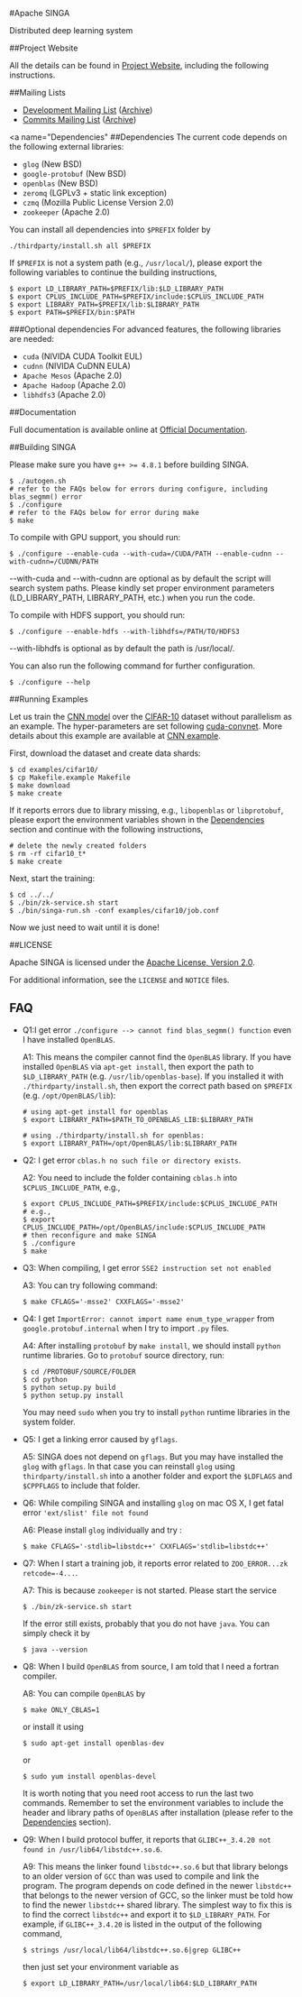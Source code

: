 #Apache SINGA

Distributed deep learning system

##Project Website

All the details can be found in [Project Website](http://singa.incubator.apache.org), including the following instructions.

##Mailing Lists

* [Development Mailing List](mailto:dev-subscribe@singa.incubator.apache.org) ([Archive](http://mail-archives.apache.org/mod_mbox/singa-dev/))
* [Commits Mailing List](mailto:commits-subscribe@singa.incubator.apache.org) ([Archive](http://mail-archives.apache.org/mod_mbox/singa-commits/))

<a name="Dependencies"</a>
##Dependencies
The current code depends on the following external libraries:

  * `glog` (New BSD)
  * `google-protobuf` (New BSD)
  * `openblas` (New BSD)
  * `zeromq` (LGPLv3 + static link exception)
  * `czmq` (Mozilla Public License Version 2.0)
  * `zookeeper` (Apache 2.0)

You can install all dependencies into `$PREFIX` folder by

    ./thirdparty/install.sh all $PREFIX

If `$PREFIX` is not a system path (e.g., `/usr/local/`), please export the following
variables to continue the building instructions,

    $ export LD_LIBRARY_PATH=$PREFIX/lib:$LD_LIBRARY_PATH
    $ export CPLUS_INCLUDE_PATH=$PREFIX/include:$CPLUS_INCLUDE_PATH
    $ export LIBRARY_PATH=$PREFIX/lib:$LIBRARY_PATH
    $ export PATH=$PREFIX/bin:$PATH

###Optional dependencies
For advanced features, the following libraries are needed:

  * `cuda` (NIVIDA CUDA Toolkit EUL)
  * `cudnn` (NIVIDA CuDNN EULA)
  * `Apache Mesos` (Apache 2.0)
  * `Apache Hadoop` (Apache 2.0)
  * `libhdfs3` (Apache 2.0)

##Documentation

Full documentation is available online at [Official Documentation](https://singa.incubator.apache.org/docs/overview.html).

##Building SINGA

Please make sure you have `g++ >= 4.8.1` before building SINGA.

    $ ./autogen.sh
    # refer to the FAQs below for errors during configure, including blas_segmm() error
    $ ./configure
    # refer to the FAQs below for error during make
    $ make

To compile with GPU support, you should run:
    
    $ ./configure --enable-cuda --with-cuda=/CUDA/PATH --enable-cudnn --with-cudnn=/CUDNN/PATH

--with-cuda and --with-cudnn are optional as by default the script will search
system paths.
Please kindly set proper environment parameters (LD_LIBRARY_PATH, LIBRARY_PATH,
etc.) when you run the code.

To compile with HDFS support, you should run:

    $ ./configure --enable-hdfs --with-libhdfs=/PATH/TO/HDFS3

--with-libhdfs is optional as by default the path is /usr/local/.

You can also run the following command for further configuration.

    $ ./configure --help


##Running Examples

Let us train the [CNN model](http://papers.nips.cc/paper/4824-imagenet-classification-with-deep-convolutional-neural-networks) over the
[CIFAR-10](http://www.cs.toronto.edu/~kriz/cifar.html) dataset without parallelism as an example. The hyper-parameters
are set following [cuda-convnet](https://code.google.com/p/cuda-convnet/). More details about this example are available
at [CNN example](http://singa.incubator.apache.org/docs/cnn).

First, download the dataset and create data shards:

    $ cd examples/cifar10/
    $ cp Makefile.example Makefile
    $ make download
    $ make create

If it reports errors due to library missing, e.g., `libopenblas` or `libprotobuf`,
please export the environment variables shown in the [Dependencies](#Dependencies) section and
continue with the following instructions,

    # delete the newly created folders
    $ rm -rf cifar10_t*
    $ make create

Next, start the training:

    $ cd ../../
    $ ./bin/zk-service.sh start
    $ ./bin/singa-run.sh -conf examples/cifar10/job.conf

Now we just need to wait until it is done!

##LICENSE

Apache SINGA is licensed under the [Apache License, Version 2.0](http://www.apache.org/licenses/LICENSE-2.0).

For additional information, see the `LICENSE` and `NOTICE` files.

## FAQ

* Q1:I get error `./configure --> cannot find blas_segmm() function` even I
have installed `OpenBLAS`.

  A1: This means the compiler cannot find the `OpenBLAS` library. If you have installed `OpenBLAS` via `apt-get install`, then export the path to `$LD_LIBRARY_PATH` (e.g. `/usr/lib/openblas-base`). If you installed it with
  `./thirdparty/install.sh`, then export the correct path based on `$PREFIX` (e.g. `/opt/OpenBLAS/lib`):

      # using apt-get install for openblas
      $ export LIBRARY_PATH=$PATH_TO_OPENBLAS_LIB:$LIBRARY_PATH

      # using ./thirdparty/install.sh for openblas:
      $ export LIBRARY_PATH=/opt/OpenBLAS/lib:$LIBRARY_PATH


* Q2: I get error `cblas.h no such file or directory exists`.

  A2: You need to include the folder containing `cblas.h` into `$CPLUS_INCLUDE_PATH`,
  e.g.,

      $ export CPLUS_INCLUDE_PATH=$PREFIX/include:$CPLUS_INCLUDE_PATH
      # e.g.,
      $ export CPLUS_INCLUDE_PATH=/opt/OpenBLAS/include:$CPLUS_INCLUDE_PATH
      # then reconfigure and make SINGA
      $ ./configure
      $ make


* Q3: When compiling, I get error `SSE2 instruction set not enabled`

  A3: You can try following command:

      $ make CFLAGS='-msse2' CXXFLAGS='-msse2'


* Q4: I get `ImportError: cannot import name enum_type_wrapper` from
`google.protobuf.internal` when I try to import `.py` files.

  A4: After installing `protobuf` by `make install`, we should install `python`
  runtime libraries. Go to `protobuf` source directory, run:

      $ cd /PROTOBUF/SOURCE/FOLDER
      $ cd python
      $ python setup.py build
      $ python setup.py install

  You may need `sudo` when you try to install `python` runtime libraries in
  the system folder.


* Q5: I get a linking error caused by `gflags`.

  A5: SINGA does not depend on `gflags`. But you may have installed the `glog` with
  `gflags`. In that case you can reinstall `glog` using `thirdparty/install.sh` into
  a another folder and export the `$LDFLAGS` and `$CPPFLAGS` to include that folder.


* Q6: While compiling SINGA and installing `glog` on mac OS X, I get fatal error
`'ext/slist' file not found`

  A6: Please install `glog` individually and try :

      $ make CFLAGS='-stdlib=libstdc++' CXXFLAGS='stdlib=libstdc++'

* Q7: When I start a training job, it reports error related to `ZOO_ERROR...zk retcode=-4...`.

  A7: This is because `zookeeper` is not started. Please start the service

      $ ./bin/zk-service.sh start

  If the error still exists, probably that you do not have `java`. You can simply
  check it by

      $ java --version

* Q8: When I build `OpenBLAS` from source, I am told that I need a fortran compiler.

  A8: You can compile `OpenBLAS` by

      $ make ONLY_CBLAS=1

  or install it using

      $ sudo apt-get install openblas-dev

  or

      $ sudo yum install openblas-devel

  It is worth noting that you need root access to run the last two commands.
  Remember to set the environment variables to include the header and library
  paths of `OpenBLAS` after installation (please refer to the [Dependencies](#Dependencies) section).

* Q9: When I build protocol buffer, it reports that `GLIBC++_3.4.20 not found in /usr/lib64/libstdc++.so.6`.

  A9: This means the linker found `libstdc++.so.6` but that library
  belongs to an older version of `GCC` than was used to compile and link the
  program. The program depends on code defined in
  the newer `libstdc++` that belongs to the newer version of GCC, so the linker
  must be told how to find the newer `libstdc++` shared library.
  The simplest way to fix this is to find the correct `libstdc++` and export it to
  `$LD_LIBRARY_PATH`. For example, if `GLIBC++_3.4.20` is listed in the output of the
  following command,

      $ strings /usr/local/lib64/libstdc++.so.6|grep GLIBC++

  then just set your environment variable as

      $ export LD_LIBRARY_PATH=/usr/local/lib64:$LD_LIBRARY_PATH
